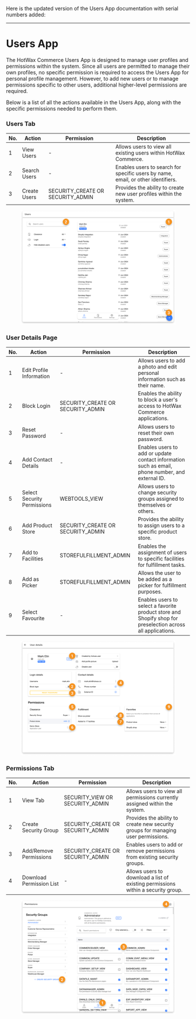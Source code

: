 Here is the updated version of the Users App documentation with serial numbers added:

---

# Users App

The HotWax Commerce Users App is designed to manage user profiles and permissions within the system. Since all users are permitted to manage their own profiles, no specific permission is required to access the Users App for personal profile management. However, to add new users or to manage permissions specific to other users, additional higher-level permissions are required.

Below is a list of all the actions available in the Users App, along with the specific permissions needed to perform them.

### Users Tab

| No. | Action       | Permission                          | Description                                                                      |
| --- | ------------ | ----------------------------------- | -------------------------------------------------------------------------------- |
| 1   | View Users   | -                                   | Allows users to view all existing users within HotWax Commerce.                  |
| 2   | Search Users | -                                   | Enables users to search for specific users by name, email, or other identifiers. |
| 3   | Create Users | SECURITY\_CREATE OR SECURITY\_ADMIN | Provides the ability to create new user profiles within the system.              |

<figure><img src="../../.gitbook/assets/view page.png" alt=""><figcaption></figcaption></figure>

### User Details Page

| No. | Action                      | Permission                          | Description                                                                                                 |
| --- | --------------------------- | ----------------------------------- | ----------------------------------------------------------------------------------------------------------- |
| 1   | Edit Profile Information    | -                                   | Allows users to add a photo and edit personal information such as their name.                               |
| 2   | Block Login                 | SECURITY\_CREATE OR SECURITY\_ADMIN | Enables the ability to block a user's access to HotWax Commerce applications.                               |
| 3   | Reset Password              | -                                   | Allows users to reset their own password.                                                                   |
| 4   | Add Contact Details         | -                                   | Enables users to add or update contact information such as email, phone number, and external ID.            |
| 5   | Select Security Permissions | WEBTOOLS\_VIEW                      | Allows users to change security groups assigned to themselves or others.                                    |
| 6   | Add Product Store           | SECURITY\_CREATE OR SECURITY\_ADMIN | Provides the ability to assign users to a specific product store.                                           |
| 7   | Add to Facilities           | STOREFULFILLMENT\_ADMIN             | Enables the assignment of users to specific facilities for fulfillment tasks.                               |
| 8   | Add as Picker               | STOREFULFILLMENT\_ADMIN             | Allows the user to be added as a picker for fulfillment purposes.                                           |
| 9   | Select Favourite            | -                                   | Enables users to select a favorite product store and Shopify shop for preselection across all applications. |

<figure><img src="../../.gitbook/assets/user details.png" alt=""><figcaption></figcaption></figure>

### Permissions Tab

| No. | Action                   | Permission                          | Description                                                                       |
| --- | ------------------------ | ----------------------------------- | --------------------------------------------------------------------------------- |
| 1   | View Tab                 | SECURITY\_VIEW OR SECURITY\_ADMIN   | Allows users to view all permissions currently assigned within the system.        |
| 2   | Create Security Group    | SECURITY\_CREATE OR SECURITY\_ADMIN | Provides the ability to create new security groups for managing user permissions. |
| 3   | Add/Remove Permissions   | SECURITY\_CREATE OR SECURITY\_ADMIN | Enables users to add or remove permissions from existing security groups.         |
| 4   | Download Permission List | -                                   | Allows users to download a list of existing permissions within a security group.  |

<figure><img src="../../.gitbook/assets/permissions.png" alt=""><figcaption></figcaption></figure>
